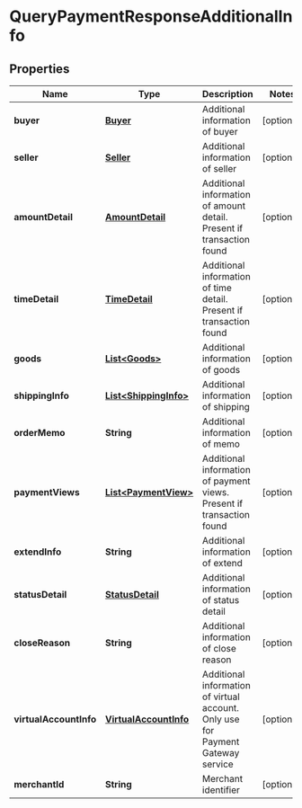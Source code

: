 

# QueryPaymentResponseAdditionalInfo


## Properties

| Name | Type | Description | Notes |
| - | - | - | - |
|**buyer** | [**Buyer**](Buyer.md) | Additional information of buyer |  [optional] |
|**seller** | [**Seller**](Seller.md) | Additional information of seller |  [optional] |
|**amountDetail** | [**AmountDetail**](AmountDetail.md) | Additional information of amount detail. Present if transaction found |  [optional] |
|**timeDetail** | [**TimeDetail**](TimeDetail.md) | Additional information of time detail. Present if transaction found |  [optional] |
|**goods** | [**List&lt;Goods&gt;**](Goods.md) | Additional information of goods |  [optional] |
|**shippingInfo** | [**List&lt;ShippingInfo&gt;**](ShippingInfo.md) | Additional information of shipping |  [optional] |
|**orderMemo** | **String** | Additional information of memo |  [optional] |
|**paymentViews** | [**List&lt;PaymentView&gt;**](PaymentView.md) | Additional information of payment views. Present if transaction found |  [optional] |
|**extendInfo** | **String** | Additional information of extend |  [optional] |
|**statusDetail** | [**StatusDetail**](StatusDetail.md) | Additional information of status detail |  [optional] |
|**closeReason** | **String** | Additional information of close reason |  [optional] |
|**virtualAccountInfo** | [**VirtualAccountInfo**](VirtualAccountInfo.md) | Additional information of virtual account. Only use for Payment Gateway service |  [optional] |
|**merchantId** | **String** | Merchant identifier |  [optional] |



